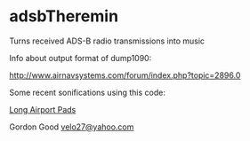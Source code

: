# adsbTheremin
Turns received ADS-B radio transmissions into music

Info about output format of dump1090:

http://www.airnavsystems.com/forum/index.php?topic=2896.0

Some recent sonifications using this code:

[Long Airport Pads](https://soundcloud.com/gordongood/longairportpads)

Gordon Good
velo27@yahoo.com
